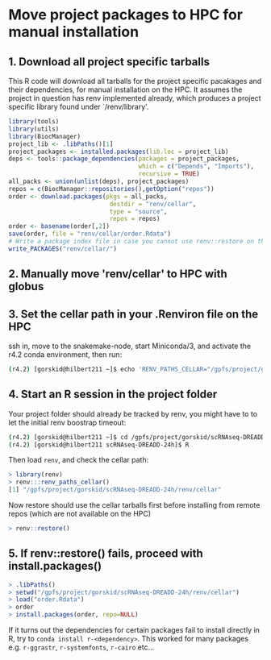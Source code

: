 # Move project packages to HPC for manual installation

## 1. Download all project specific tarballs

  This R code will download all tarballs for the project specific pacakages
  and their dependencies, for manual installation on the HPC. It assumes the project in question has renv implemented already, which produces a project specific library found under `<project>/renv/library'.

  ```r
  library(tools)
  library(utils)
  library(BiocManager)
  project_lib <- .libPaths()[1]
  project_packages <- installed.packages(lib.loc = project_lib)
  deps <- tools::package_dependencies(packages = project_packages,
                                      which = c("Depends", "Imports"),
                                      recursive = TRUE)
  all_packs <- union(unlist(deps), project_packages)
  repos = c(BiocManager::repositories(),getOption("repos"))
  order <- download.packages(pkgs = all_packs,
                              destdir = "renv/cellar",
                              type = "source",
                              repos = repos)
  order <- basename(order[,2])
  save(order, file = "renv/cellar/order.Rdata")
  # Write a package index file in case you cannot use renv::restore on the HPC
  write_PACKAGES("renv/cellar/")
  ```

## 2. Manually move 'renv/cellar' to HPC with globus

## 3. Set the cellar path in your .Renviron file on the HPC

ssh in, move to the snakemake-node, start Miniconda/3, and activate the r4.2 conda environment, then run:

```bash
(r4.2) [gorskid@hilbert211 ~]$ echo 'RENV_PATHS_CELLAR="/gpfs/project/gorskid/scRNAseq-DREADD-24h/renv/cellar"' >> $HOME/.Renviron
```

## 4. Start an R session in the project folder

Your project folder should already be tracked by renv, you might have to to let the initial renv boostrap timeout:

```bash
(r4.2) [gorskid@hilbert211 ~]$ cd /gpfs/project/gorskid/scRNAseq-DREADD-24h/
(r4.2) [gorskid@hilbert211 scRNAseq-DREADD-24h]$ R
```

Then load `renv`, and check the cellar path:

```r
> library(renv)
> renv:::renv_paths_cellar()
[1] "/gpfs/project/gorskid/scRNAseq-DREADD-24h/renv/cellar"
```

Now restore should use the cellar tarballs first before installing from remote repos (which are not available on the HPC)

```r
> renv::restore()
```

## 5. If renv::restore() fails, proceed with install.packages()

```r
> .libPaths()
> setwd("/gpfs/project/gorskid/scRNAseq-DREADD-24h/renv/cellar")
> load("order.Rdata")
> order
> install.packages(order, repo=NULL)
```

If it turns out the dependencies for certain packages fail to install directly in R, try to `conda install r-<dependency>`. This worked for many packages e.g. `r-ggrastr`, `r-systemfonts`, `r-cairo` etc...
